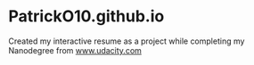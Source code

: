 PatrickO10.github.io
====================
Created my interactive resume as a project while completing my Nanodegree from www.udacity.com
